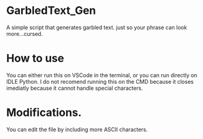 # GarbledText_Gen
A simple script that generates garbled text. just so your phrase can look more...cursed.

# How to use

You can either run this on VSCode in the terminal, or you can run directly on IDLE Python.
I do not recomend running this on the CMD because it closes imediatly because it cannot handle special characters.

# Modifications.

You can edit the file by including more ASCII characters.
